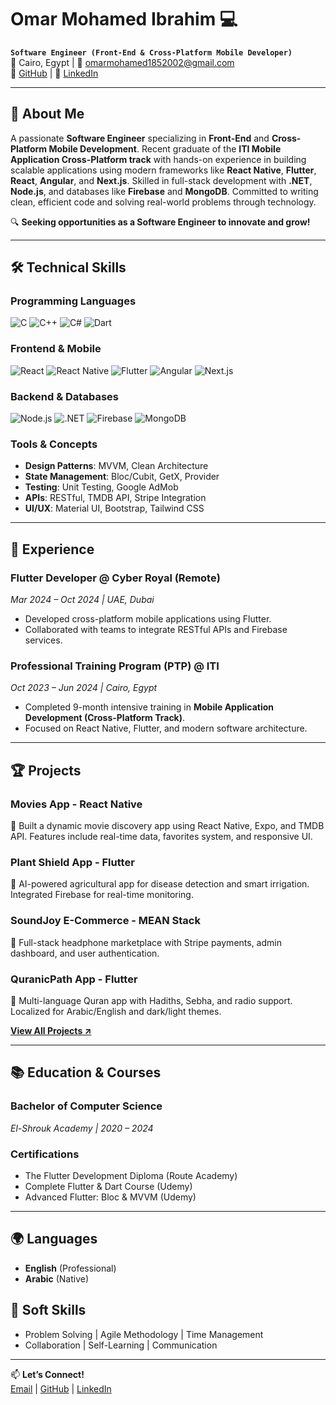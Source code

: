 # Omar Mohamed Ibrahim 💻

**`Software Engineer (Front-End & Cross-Platform Mobile Developer)`**  
📍 Cairo, Egypt | 📧 [omarmohamed1852002@gmail.com](mailto:omarmohamed1852002@gmail.com)  
🔗 [GitHub](https://github.com/Omar25876) | 🔗 [LinkedIn](https://linkedin.com/in/omar-mohamed-ibrahim-orsab3iba)

---

## 🚀 About Me

A passionate **Software Engineer** specializing in **Front-End** and **Cross-Platform Mobile Development**. Recent graduate of the **ITI Mobile Application Cross-Platform track** with hands-on experience in building scalable applications using modern frameworks like **React Native**, **Flutter**, **React**, **Angular**, and **Next.js**. Skilled in full-stack development with **.NET**, **Node.js**, and databases like **Firebase** and **MongoDB**. Committed to writing clean, efficient code and solving real-world problems through technology.

🔍 **Seeking opportunities as a Software Engineer to innovate and grow!**

---

## 🛠️ Technical Skills

### **Programming Languages**
![C](https://img.shields.io/badge/C-A8B9CC?style=flat&logo=c&logoColor=white)
![C++](https://img.shields.io/badge/C++-00599C?style=flat&logo=c%2B%2B&logoColor=white)
![C#](https://img.shields.io/badge/C%23-239120?style=flat&logo=c-sharp&logoColor=white)
![Dart](https://img.shields.io/badge/Dart-0175C2?style=flat&logo=dart&logoColor=white)

### **Frontend & Mobile**
![React](https://img.shields.io/badge/React-61DAFB?style=flat&logo=react&logoColor=black)
![React Native](https://img.shields.io/badge/React_Native-20232A?style=flat&logo=react&logoColor=61DAFB)
![Flutter](https://img.shields.io/badge/Flutter-02569B?style=flat&logo=flutter&logoColor=white)
![Angular](https://img.shields.io/badge/Angular-DD0031?style=flat&logo=angular&logoColor=white)
![Next.js](https://img.shields.io/badge/Next.js-000000?style=flat&logo=nextdotjs&logoColor=white)

### **Backend & Databases**
![Node.js](https://img.shields.io/badge/Node.js-339933?style=flat&logo=node.js&logoColor=white)
![.NET](https://img.shields.io/badge/.NET-512BD4?style=flat&logo=dotnet&logoColor=white)
![Firebase](https://img.shields.io/badge/Firebase-FFCA28?style=flat&logo=firebase&logoColor=black)
![MongoDB](https://img.shields.io/badge/MongoDB-47A248?style=flat&logo=mongodb&logoColor=white)

### **Tools & Concepts**
- **Design Patterns**: MVVM, Clean Architecture  
- **State Management**: Bloc/Cubit, GetX, Provider  
- **Testing**: Unit Testing, Google AdMob  
- **APIs**: RESTful, TMDB API, Stripe Integration  
- **UI/UX**: Material UI, Bootstrap, Tailwind CSS  

---

## 💼 Experience

### **Flutter Developer** @ Cyber Royal (Remote)  
_Mar 2024 – Oct 2024 | UAE, Dubai_  
- Developed cross-platform mobile applications using Flutter.  
- Collaborated with teams to integrate RESTful APIs and Firebase services.  

### **Professional Training Program (PTP)** @ ITI  
_Oct 2023 – Jun 2024 | Cairo, Egypt_  
- Completed 9-month intensive training in **Mobile Application Development (Cross-Platform Track)**.  
- Focused on React Native, Flutter, and modern software architecture.  

---

## 🏆 Projects

### **Movies App - React Native**  
📱 Built a dynamic movie discovery app using React Native, Expo, and TMDB API. Features include real-time data, favorites system, and responsive UI.  

### **Plant Shield App - Flutter**  
🌱 AI-powered agricultural app for disease detection and smart irrigation. Integrated Firebase for real-time monitoring.  

### **SoundJoy E-Commerce - MEAN Stack**  
🛒 Full-stack headphone marketplace with Stripe payments, admin dashboard, and user authentication.  

### **QuranicPath App - Flutter**  
📖 Multi-language Quran app with Hadiths, Sebha, and radio support. Localized for Arabic/English and dark/light themes.  

**[View All Projects ↗](https://github.com/Omar25876?tab=repositories)**

---

## 📚 Education & Courses

### **Bachelor of Computer Science**  
_El-Shrouk Academy | 2020 – 2024_  

### **Certifications**  
- The Flutter Development Diploma (Route Academy)  
- Complete Flutter & Dart Course (Udemy)  
- Advanced Flutter: Bloc & MVVM (Udemy)  

---

## 🌍 Languages  
- **English** (Professional)  
- **Arabic** (Native)  

## 🌟 Soft Skills  
- Problem Solving | Agile Methodology | Time Management  
- Collaboration | Self-Learning | Communication  

---

📫 **Let’s Connect!**  
[Email](mailto:omarmohamed1852002@gmail.com) | [GitHub](https://github.com/Omar25876) | [LinkedIn](https://linkedin.com/in/omar-mohamed-ibrahim-orsab3iba)
